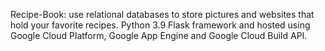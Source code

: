 Recipe-Book: 
use relational databases to store pictures and websites that hold your favorite recipes. Python 3.9 Flask framework and hosted using Google Cloud Platform, Google App Engine and Google Cloud Build API.
